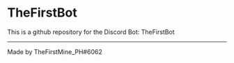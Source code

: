 # TheFirstBot

This is a github repository for the Discord Bot: TheFirstBot
***
Made by TheFirstMine_PH#6062
